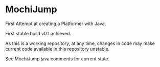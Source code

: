 # MochiJump
First Attempt at creating a Platformer with Java. 

First stable build v0.1 achieved.

As this is a working repository, at any time, changes in code may make current code available in this repository unstable.

See MochiJump.java comments for current state. 
